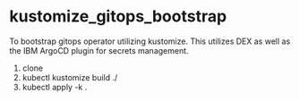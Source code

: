 # kustomize_gitops_bootstrap
To bootstrap gitops operator utilizing kustomize. This utilizes DEX as well as the IBM ArgoCD plugin for secrets management. 
1. clone
2. kubectl kustomize build ./
3. kubectl apply -k .
